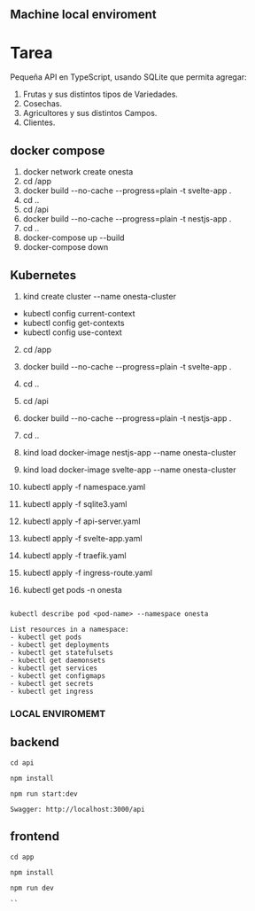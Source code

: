 
## Machine local enviroment 


# Tarea
Pequeña API en TypeScript, usando SQLite que permita agregar:

1. Frutas y sus distintos tipos de Variedades.
2. Cosechas.
3. Agricultores y sus distintos Campos.
4. Clientes.



## docker compose 

1. docker network create onesta
2. cd /app
3. docker build --no-cache --progress=plain -t svelte-app .
4. cd ..
5. cd /api
6. docker build --no-cache --progress=plain -t nestjs-app .
7. cd ..
8. docker-compose up --build
9. docker-compose down




## Kubernetes 

1. kind create cluster --name onesta-cluster

- kubectl config current-context
- kubectl config get-contexts
- kubectl config use-context <name> 

2. cd /app
3. docker build --no-cache --progress=plain -t svelte-app .
4. cd ..
5. cd /api
6. docker build --no-cache --progress=plain -t nestjs-app .
7. cd ..

8. kind load docker-image nestjs-app --name onesta-cluster

9. kind load docker-image svelte-app --name onesta-cluster

10. kubectl apply -f namespace.yaml
11. kubectl apply -f sqlite3.yaml
12. kubectl apply -f api-server.yaml
13. kubectl apply -f svelte-app.yaml
14. kubectl apply -f traefik.yaml
15. kubectl apply -f ingress-route.yaml


16. kubectl get pods -n onesta


```

kubectl describe pod <pod-name> --namespace onesta

List resources in a namespace:
- kubectl get pods
- kubectl get deployments
- kubectl get statefulsets
- kubectl get daemonsets
- kubectl get services
- kubectl get configmaps
- kubectl get secrets
- kubectl get ingress

```

### LOCAL ENVIROMEMT

## backend

```
cd api

npm install

npm run start:dev

Swagger: http://localhost:3000/api

```

## frontend

```
cd app

npm install

npm run dev

``